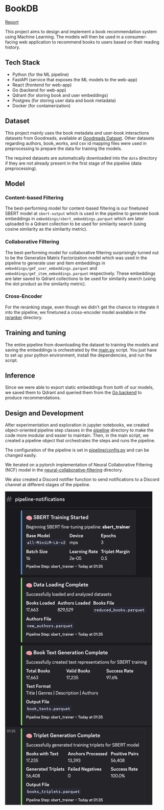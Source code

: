 # BookDB

[Report](report.pdf)

This project aims to design and implement a book recommendation system using Machine Learning. The models will then be used in a consumer-facing web application to recommend books to users based on their reading history.

## Tech Stack

- Python (for the ML pipeline)
- FastAPI (service that exposes the ML models to the web-app)
- React (frontend for web-app)
- Go (backend for web-app)
- Qdrant (for storing book and user embeddings)
- Postgres (for storing user data and book metadata)
- Docker (for containerization)

## Dataset
This project mainly uses the book metadata and user-book interactions datasets from Goodreads, available at [Goodreads Dataset](https://cseweb.ucsd.edu/~jmcauley/datasets/goodreads.html#datasets). Other datasets regarding authors, book_works, and csv id mapping files were used in preprocessing to prepare the data for training the models.

The required datasets are automatically downloaded into the `data` directory if they are not already present in the first stage of the pipeline (data preprocessing).

## Model
### Content-based Filtering
The best-performing model for content-based filtering is our finetuned SBERT model at `sbert-output` which is used in the pipeline to generate book embeddings in `embeddings/sbert_embeddings.parquet` which are later uploaded to a Qdrant collection to be used for similarity search (using cosine similarity as the similarity metric).

### Collaborative Filtering
The best-performing model for collaborative filtering surprisingly turned out to be the Generalize Matrix Factorization model which was used in the pipeline to generate user and item embeddings in `embeddings/gmf_user_embeddings.parquet` and `embeddings/gmf_item_embeddings.parquet` respectively. These embeddings are later saved to Qdrant collections to be used for similarity search (using the dot product as the similarity metric).

### Cross-Encoder
For the reranking stage, even though we didn't get the chance to integrate it into the pipeline, we finetuned a cross-encoder model available in the  [reranker](reranker) directory.

## Training and tuning
The entire pipeline from downloading the dataset to training the models and saving the embeddings is orchestrated by the [main.py](main.py) script. You just have to set up your python environment, install the dependencies, and run the script.

## Inference
Since we were able to export static embeddings from both of our models, we saved them to Qdrant and queried them from the [Go backend](website/backend) to produce recommendations.

## Design and Development
After experimentation and exploration in jupyter notebooks, we created object-oriented pipeline step classes in the [pipeline](pipeline) directory to make the code more modular and easier to maintain. Then, in the main script, we created a pipeline object that orchestrates the steps and runs the pipeline.

The configuration of the pipeline is set in [pipeline/config.py](pipeline/config.py) and can be changed easily.

We iterated on a pytorch implementation of Neural Collaborative Filtering (NCF) model in the [neural-collaborative-filtering](neural-collaborative-filtering) directory.

We also created a Discord notifier function to send notifications to a Discord channel at different stages of the pipeline.

![Discord](discord.png)